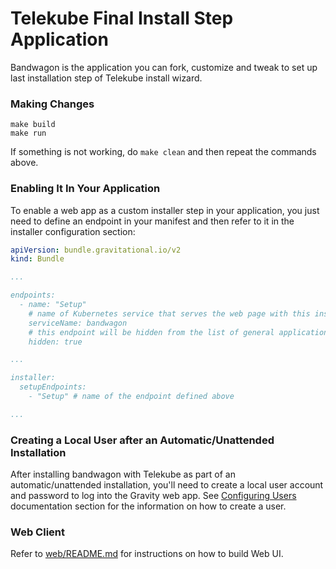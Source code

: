 # Telekube Final Install Step Application

Bandwagon is the application you can fork, customize and tweak to set up last installation step of Telekube install wizard.

### Making Changes

```
make build
make run
```

If something is not working, do `make clean` and then repeat the commands above.

### Enabling It In Your Application

To enable a web app as a custom installer step in your application, you just need to define an endpoint in
your manifest and then refer to it in the installer configuration section:

```yaml
apiVersion: bundle.gravitational.io/v2
kind: Bundle

...

endpoints:
  - name: "Setup"
    # name of Kubernetes service that serves the web page with this install step
    serviceName: bandwagon
    # this endpoint will be hidden from the list of general application endpoints
    hidden: true

...

installer:
  setupEndpoints:
    - "Setup" # name of the endpoint defined above

...
```

### Creating a Local User after an Automatic/Unattended Installation

After installing bandwagon with Telekube as part of an automatic/unattended
installation, you'll need to create a local user account and password to log
into the Gravity web app. See [Configuring Users](https://gravitational.com/gravity/docs/cluster/#configuring-users-tokens)
documentation section for the information on how to create a user.

### Web Client

Refer to [web/README.md](web/README.md) for instructions on how to build Web UI.
